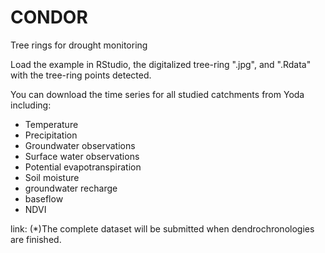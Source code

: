 # CONDOR
Tree rings for drought monitoring

Load the example in RStudio, the digitalized tree-ring ".jpg", and ".Rdata" with the tree-ring points detected.

You can download the time series for all studied catchments from Yoda including: 
- Temperature
- Precipitation
- Groundwater observations
- Surface water observations
- Potential evapotranspiration
- Soil moisture
- groundwater recharge
- baseflow
- NDVI

link: 
(*)The complete dataset will be submitted when dendrochronologies are finished.
